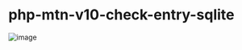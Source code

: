 # php-mtn-v10-check-entry-sqlite

![image](https://github.com/winofsql/php-mtn-v10-check-entry-sqlite/assets/1501327/a018f80d-e88e-43eb-81ef-b3c6de8287b1)

